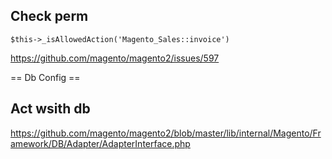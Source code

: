 ## Check perm
`$this->_isAllowedAction('Magento_Sales::invoice')`

https://github.com/magento/magento2/issues/597

== Db Config ==

## Act wsith db

https://github.com/magento/magento2/blob/master/lib/internal/Magento/Framework/DB/Adapter/AdapterInterface.php
